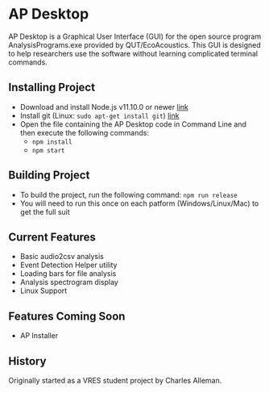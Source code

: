# AP Desktop

AP Desktop is a Graphical User Interface (GUI) for the open source program AnalysisPrograms.exe provided by QUT/EcoAcoustics. This GUI is designed to help researchers use the software without learning complicated terminal commands.

## Installing Project

- Download and install Node.js v11.10.0 or newer [link](https://nodejs.org/en/download/)
- Install git (Linux: `sudo apt-get install git`) [link](https://git-scm.com/download/win)
- Open the file containing the AP Desktop code in Command Line and then execute the following commands:
  - `npm install`
  - `npm start`

## Building Project

- To build the project, run the following command: `npm run release`
- You will need to run this once on each patform (Windows/Linux/Mac) to get the full suit

## Current Features

- Basic audio2csv analysis
- Event Detection Helper utility
- Loading bars for file analysis
- Analysis spectrogram display
- Linux Support

## Features Coming Soon

- AP Installer

## History

Originally started as a VRES student project by Charles Alleman.
